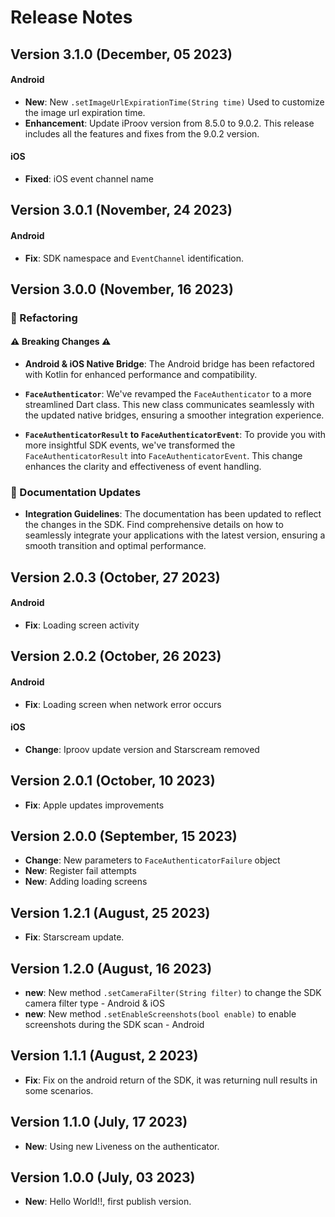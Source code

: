 # Release Notes

## Version 3.1.0 (December, 05 2023)

#### Android

- **New**: New `.setImageUrlExpirationTime(String time)` Used to customize the image url expiration time.
- **Enhancement**: Update iProov version from 8.5.0 to 9.0.2. This release includes all the features and fixes from the 9.0.2 version.

#### iOS

- **Fixed**: iOS event channel name

## Version 3.0.1 (November, 24 2023)

#### Android

- **Fix**: SDK namespace and `EventChannel` identification.

## Version 3.0.0 (November, 16 2023)

### :wrench: Refactoring

#### :warning: **Breaking Changes** :warning:

- **Android & iOS Native Bridge**: The Android bridge has been refactored with Kotlin for enhanced performance and compatibility.

- **`FaceAuthenticator`**: We've revamped the `FaceAuthenticator` to a more streamlined Dart class. This new class communicates seamlessly with the updated native bridges, ensuring a smoother integration experience.

- **`FaceAuthenticatorResult` to `FaceAuthenticatorEvent`**: To provide you with more insightful SDK events, we've transformed the `FaceAuthenticatorResult` into `FaceAuthenticatorEvent`. This change enhances the clarity and effectiveness of event handling.

### :bookmark_tabs: Documentation Updates

- **Integration Guidelines**: The documentation has been updated to reflect the changes in the SDK. Find comprehensive details on how to seamlessly integrate your applications with the latest version, ensuring a smooth transition and optimal performance.

## Version 2.0.3 (October, 27 2023)

#### Android

- **Fix**: Loading screen activity

## Version 2.0.2 (October, 26 2023)

#### Android

- **Fix**: Loading screen when network error occurs

#### iOS

- **Change**: Iproov update version and Starscream removed

## Version 2.0.1 (October, 10 2023)

- **Fix**: Apple updates improvements

## Version 2.0.0 (September, 15 2023)

- **Change**: New parameters to `FaceAuthenticatorFailure` object
- **New**: Register fail attempts
- **New**: Adding loading screens

## Version 1.2.1 (August, 25 2023)

- **Fix**: Starscream update.

## Version 1.2.0 (August, 16 2023)

- **new**: New method `.setCameraFilter(String filter)` to change the SDK camera filter type - Android & iOS
- **new**: New method `.setEnableScreenshots(bool enable)` to enable screenshots during the SDK scan - Android

## Version 1.1.1 (August, 2 2023)

- **Fix**: Fix on the android return of the SDK, it was returning null results in some scenarios.

## Version 1.1.0 (July, 17 2023)

- **New**: Using new Liveness on the authenticator.

## Version 1.0.0 (July, 03 2023)

- **New**: Hello World!!, first publish version.
